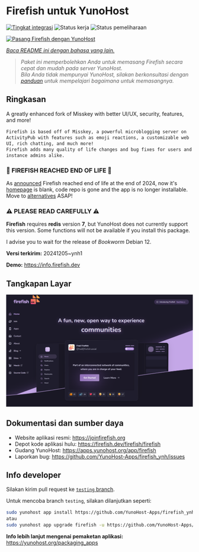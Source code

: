 <!--
N.B.: README ini dibuat secara otomatis oleh <https://github.com/YunoHost/apps/tree/master/tools/readme_generator>
Ini TIDAK boleh diedit dengan tangan.
-->

# Firefish untuk YunoHost

[![Tingkat integrasi](https://apps.yunohost.org/badge/integration/firefish)](https://ci-apps.yunohost.org/ci/apps/firefish/)
![Status kerja](https://apps.yunohost.org/badge/state/firefish)
![Status pemeliharaan](https://apps.yunohost.org/badge/maintained/firefish)

[![Pasang Firefish dengan YunoHost](https://install-app.yunohost.org/install-with-yunohost.svg)](https://install-app.yunohost.org/?app=firefish)

*[Baca README ini dengan bahasa yang lain.](./ALL_README.md)*

> *Paket ini memperbolehkan Anda untuk memasang Firefish secara cepat dan mudah pada server YunoHost.*  
> *Bila Anda tidak mempunyai YunoHost, silakan berkonsultasi dengan [panduan](https://yunohost.org/install) untuk mempelajari bagaimana untuk memasangnya.*

## Ringkasan


A greatly enhanced fork of Misskey with better UI/UX, security, features, and more!


    Firefish is based off of Misskey, a powerful microblogging server on ActivityPub with features such as emoji reactions, a customizable web UI, rich chatting, and much more!
    Firefish adds many quality of life changes and bug fixes for users and instance admins alike.

### 🛑 FIREFISH REACHED END OF LIFE 🛑 ###

As [announced](https://lm.korako.me/post/91660) Firefish reached end of life at the end of 2024, now it's [homepage](https://firefish.dev) is blank, code repo is gone and the app is no longer installable.
Move to [alternatives](https://apps.yunohost.org/catalog?category=social_media) ASAP!

### ⚠️ PLEASE READ CAREFULLY ⚠️

**Firefish** requires **redis** version **7**, but YunoHost does not currently support this version.
Some functions will not be available if you install this package.

I advise you to wait for the release of _Bookworm_ Debian 12.

**Versi terkirim:** 20241205~ynh1

**Demo:** <https://info.firefish.dev>

## Tangkapan Layar

![Tangkapan Layar pada Firefish](./doc/screenshots/screenshot-firefish.png)

## Dokumentasi dan sumber daya

- Website aplikasi resmi: <https://joinfirefish.org>
- Depot kode aplikasi hulu: <https://firefish.dev/firefish/firefish>
- Gudang YunoHost: <https://apps.yunohost.org/app/firefish>
- Laporkan bug: <https://github.com/YunoHost-Apps/firefish_ynh/issues>

## Info developer

Silakan kirim pull request ke [`testing` branch](https://github.com/YunoHost-Apps/firefish_ynh/tree/testing).

Untuk mencoba branch `testing`, silakan dilanjutkan seperti:

```bash
sudo yunohost app install https://github.com/YunoHost-Apps/firefish_ynh/tree/testing --debug
atau
sudo yunohost app upgrade firefish -u https://github.com/YunoHost-Apps/firefish_ynh/tree/testing --debug
```

**Info lebih lanjut mengenai pemaketan aplikasi:** <https://yunohost.org/packaging_apps>
